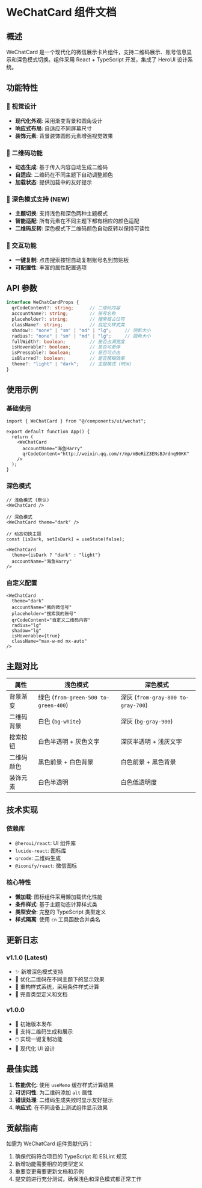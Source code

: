 # WeChatCard 组件文档

## 概述

WeChatCard 是一个现代化的微信展示卡片组件，支持二维码展示、账号信息显示和深色模式切换。组件采用 React + TypeScript 开发，集成了 HeroUI 设计系统。

## 功能特性

### 🎨 视觉设计
- **现代化外观**: 采用渐变背景和圆角设计
- **响应式布局**: 自适应不同屏幕尺寸
- **装饰元素**: 背景装饰圆形元素增强视觉效果

### 📱 二维码功能
- **动态生成**: 基于传入内容自动生成二维码
- **自适应**: 二维码在不同主题下自动调整颜色
- **加载状态**: 提供加载中的友好提示

### 🌙 深色模式支持 (NEW)
- **主题切换**: 支持浅色和深色两种主题模式
- **智能适配**: 所有元素在不同主题下都有相应的颜色适配
- **二维码反转**: 深色模式下二维码颜色自动反转以保持可读性

### 🔧 交互功能
- **一键复制**: 点击搜索按钮自动复制账号名到剪贴板
- **可配置性**: 丰富的属性配置选项

## API 参数

```typescript
interface WeChatCardProps {
  qrCodeContent?: string;      // 二维码内容
  accountName?: string;        // 账号名称
  placeholder?: string;        // 搜索框占位符
  className?: string;          // 自定义样式类
  shadow?: "none" | "sm" | "md" | "lg";     // 阴影大小
  radius?: "none" | "sm" | "md" | "lg";     // 圆角大小
  fullWidth?: boolean;         // 是否占满宽度
  isHoverable?: boolean;       // 是否可悬停
  isPressable?: boolean;       // 是否可点击
  isBlurred?: boolean;         // 是否模糊效果
  theme?: "light" | "dark";    // 主题模式 (NEW)
}
```

## 使用示例

### 基础使用

```tsx
import { WeChatCard } from "@/components/ui/wechat";

export default function App() {
  return (
    <WeChatCard 
      accountName="海鱼Harry"
      qrCodeContent="http://weixin.qq.com/r/mp/mBeRiZ3ENsBJrdnq90KK"
    />
  );
}
```

### 深色模式

```tsx
// 浅色模式 (默认)
<WeChatCard />

// 深色模式
<WeChatCard theme="dark" />

// 动态切换主题
const [isDark, setIsDark] = useState(false);

<WeChatCard 
  theme={isDark ? "dark" : "light"}
  accountName="海鱼Harry"
/>
```

### 自定义配置

```tsx
<WeChatCard 
  theme="dark"
  accountName="我的微信号"
  placeholder="搜索我的账号"
  qrCodeContent="自定义二维码内容"
  radius="lg"
  shadow="lg"
  isHoverable={true}
  className="max-w-md mx-auto"
/>
```

## 主题对比

| 属性 | 浅色模式 | 深色模式 |
|------|----------|----------|
| 背景渐变 | 绿色 (`from-green-500 to-green-400`) | 深灰 (`from-gray-800 to-gray-700`) |
| 二维码背景 | 白色 (`bg-white`) | 深灰 (`bg-gray-900`) |
| 搜索按钮 | 白色半透明 + 灰色文字 | 深灰半透明 + 浅灰文字 |
| 二维码颜色 | 黑色前景 + 白色背景 | 白色前景 + 黑色背景 |
| 装饰元素 | 白色半透明 | 白色低透明度 |

## 技术实现

### 依赖库
- `@heroui/react`: UI 组件库
- `lucide-react`: 图标库
- `qrcode`: 二维码生成
- `@iconify/react`: 微信图标

### 核心特性
- **懒加载**: 图标组件采用懒加载优化性能
- **条件样式**: 基于主题动态计算样式类
- **类型安全**: 完整的 TypeScript 类型定义
- **样式隔离**: 使用 `cn` 工具函数合并类名

## 更新日志

### v1.1.0 (Latest)
- ✨ 新增深色模式支持
- 🎨 优化二维码在不同主题下的显示效果
- 🔧 重构样式系统，采用条件样式计算
- 📝 完善类型定义和文档

### v1.0.0
- 🎉 初始版本发布
- 📱 支持二维码生成和展示
- 🖱️ 实现一键复制功能
- 🎨 现代化 UI 设计

## 最佳实践

1. **性能优化**: 使用 `useMemo` 缓存样式计算结果
2. **可访问性**: 为二维码添加 `alt` 属性
3. **错误处理**: 二维码生成失败时显示友好提示
4. **响应式**: 在不同设备上测试组件显示效果

## 贡献指南

如需为 WeChatCard 组件贡献代码：

1. 确保代码符合项目的 TypeScript 和 ESLint 规范
2. 新增功能需要相应的类型定义
3. 重要变更需要更新文档和示例
4. 提交前进行充分测试，确保浅色和深色模式都正常工作 